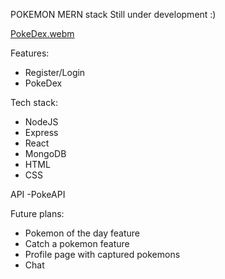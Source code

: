 POKEMON MERN stack
Still under development :) 

[PokeDex.webm](https://user-images.githubusercontent.com/90279963/214603448-9329593b-e27b-4efe-aff6-8f7b4485d396.webm)

Features:
  - Register/Login
  - PokeDex

Tech stack:
 - NodeJS
 - Express
 - React
 - MongoDB
 - HTML
 - CSS

API
 -PokeAPI
 
 Future plans:
  - Pokemon of the day feature
  - Catch a pokemon feature
  - Profile page with captured pokemons
  - Chat
